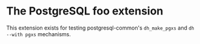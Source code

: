 The PostgreSQL foo extension
============================

This extension exists for testing postgresql-common's `dh_make_pgxs` and
`dh --with pgxs` mechanisms.
